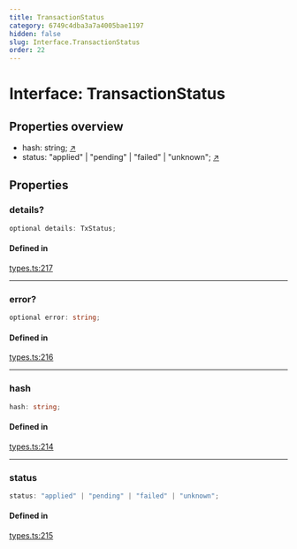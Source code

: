 ```yaml
---
title: TransactionStatus
category: 6749c4dba3a7a4005bae1197
hidden: false
slug: Interface.TransactionStatus
order: 22
---
```


# Interface: TransactionStatus

## Properties overview

- hash:  string; [↗](#hash)
- status:  "applied" | "pending" | "failed" | "unknown"; [↗](#status)

## Properties

### details?

```ts
optional details: TxStatus;
```

#### Defined in

[types.ts:217](https://github.com/zkcloudworker/minatokens-lib/blob/main/packages/api/src/types.ts#L217)

***

### error?

```ts
optional error: string;
```

#### Defined in

[types.ts:216](https://github.com/zkcloudworker/minatokens-lib/blob/main/packages/api/src/types.ts#L216)

***

### hash

```ts
hash: string;
```

#### Defined in

[types.ts:214](https://github.com/zkcloudworker/minatokens-lib/blob/main/packages/api/src/types.ts#L214)

***

### status

```ts
status: "applied" | "pending" | "failed" | "unknown";
```

#### Defined in

[types.ts:215](https://github.com/zkcloudworker/minatokens-lib/blob/main/packages/api/src/types.ts#L215)
